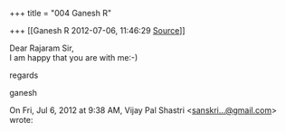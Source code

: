 +++
title = "004 Ganesh R"

+++
[[Ganesh R	2012-07-06, 11:46:29 [Source](https://groups.google.com/g/bvparishat/c/Ms5NpYO2o68)]]



Dear Rajaram Sir,  
I am happy that you are with me:-)  
  
regards  
  
ganesh  
  

On Fri, Jul 6, 2012 at 9:38 AM, Vijay Pal Shastri \<[sanskri...@gmail.com]()\> wrote:  

> 

  

